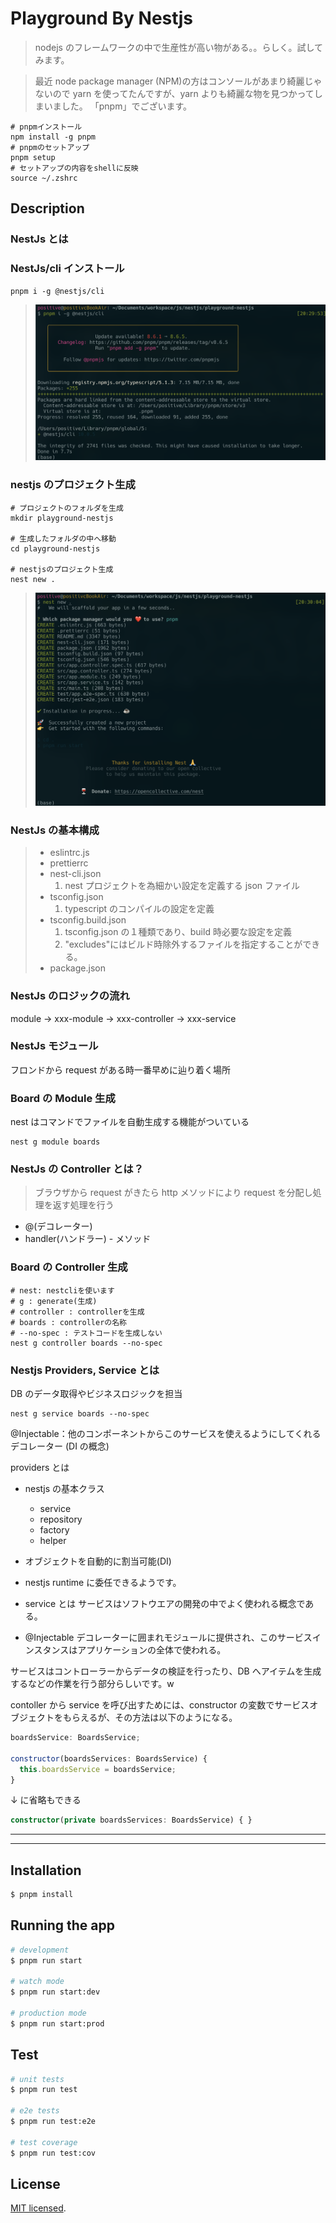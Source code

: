 # Playground By Nestjs

> nodejs のフレームワークの中で生産性が高い物がある。。らしく。試してみます。

> 最近 node package manager (NPM)の方はコンソールがあまり綺麗じゃないので
> yarn を使ってたんですが、yarn よりも綺麗な物を見つかってしまいました。
> 「pnpm」でございます。

```shell
# pnpmインストール
npm install -g pnpm
# pnpmのセットアップ
pnpm setup
# セットアップの内容をshellに反映
source ~/.zshrc
```

## Description

### NestJs とは

### NestJs/cli インストール

```shell
pnpm i -g @nestjs/cli
```

> ![](./init1.png)

### nestjs のプロジェクト生成

```shell
# プロジェクトのフォルダを生成
mkdir playground-nestjs

# 生成したフォルダの中へ移動
cd playground-nestjs

# nestjsのプロジェクト生成
nest new .
```

> ![](./init2.png)

### NestJs の基本構成

> - eslintrc.js
> - prettierrc
> - nest-cli.json
>   1.  nest プロジェクトを為細かい設定を定義する json ファイル
> - tsconfig.json
>   1.  typescript のコンパイルの設定を定義
> - tsconfig.build.json
>   1.  tsconfig.json の１種類であり、build 時必要な設定を定義
>   2.  "excludes"にはビルド時除外するファイルを指定することができる。
> - package.json

### NestJs のロジックの流れ

module -> xxx-module -> xxx-controller -> xxx-service

### NestJs モジュール

フロンドから request がある時一番早めに辿り着く場所

### Board の Module 生成

nest はコマンドでファイルを自動生成する機能がついている

```shell
nest g module boards
```

### NestJs の Controller とは？

> ブラウザから request がきたら
> http メソッドにより request を分配し処理を返す処理を行う

- @(デコレーター)
- handler(ハンドラー) - メソッド

### Board の Controller 生成

```shell
# nest: nestcliを使います
# g : generate(生成)
# controller : controllerを生成
# boards : controllerの名称
# --no-spec : テストコードを生成しない
nest g controller boards --no-spec
```

### Nestjs Providers, Service とは

DB のデータ取得やビジネスロジックを担当

```shell
nest g service boards --no-spec
```

@Injectable：他のコンポーネントからこのサービスを使えるようにしてくれるデコレーター
(DI の概念)

providers とは

- nestjs の基本クラス
  - service
  - repository
  - factory
  - helper
- オブジェクトを自動的に割当可能(DI)
- nestjs runtime に委任できるようです。

- service とは サービスはソフトウエアの開発の中でよく使われる概念である。
- @Injectable デコレーターに囲まれモジュールに提供され、このサービスインスタンスはアプリケーションの全体で使われる。

サービスはコントローラーからデータの検証を行ったり、DB へアイテムを生成するなどの作業を行う部分らしいです。w

contoller から service を呼び出すためには、constructor の変数でサービスオブジェクトをもらえるが、その方法は以下のようになる。

```javascript
boardsService: BoardsService;

constructor(boardsServices: BoardsService) {
  this.boardsService = boardsService;
}
```

↓ に省略もできる

```typescript
constructor(private boardsServices: BoardsService) { }
```

---

---

## Installation

```bash
$ pnpm install
```

## Running the app

```bash
# development
$ pnpm run start

# watch mode
$ pnpm run start:dev

# production mode
$ pnpm run start:prod
```

## Test

```bash
# unit tests
$ pnpm run test

# e2e tests
$ pnpm run test:e2e

# test coverage
$ pnpm run test:cov
```

## License

[MIT licensed](LICENSE).

